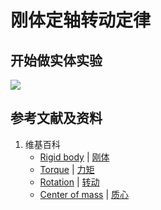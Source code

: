 # 刚体定轴转动定律

## 开始做实体实验

![](/images/力学/转动/刚体定轴转动定律/1a1.jpg)

## 参考文献及资料

1. 维基百科
	- [Rigid body](https://en.wikipedia.org/wiki/Rigid_body) | [刚体](https://zh.wikipedia.org/wiki/%E5%88%9A%E4%BD%93)
	- [Torque](https://en.wikipedia.org/wiki/Torque) | [力矩](https://zh.wikipedia.org/wiki/%E5%8A%9B%E7%9F%A9)
	- [Rotation](https://en.wikipedia.org/wiki/Rotation) | [转动](https://zh.wikipedia.org/wiki/%E8%BD%AC%E5%8A%A8)
	- [Center of mass](https://en.wikipedia.org/wiki/Center_of_mass) | [质心](https://zh.wikipedia.org/wiki/%E8%B3%AA%E5%BF%83) 